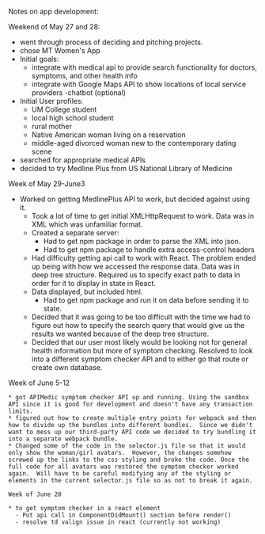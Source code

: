 Notes on app development:

Weekend of May 27 and 28:

  * went through process of deciding and pitching projects.
  * chose MT Women's App
  * Initial goals:
    - integrate with medical api to provide search functionality for doctors, symptoms, and other health info
    - integrate with Google Maps API to show locations of local service providers
    -chatbot (optional)
  * Initial User profiles:
    - UM College student
    - local high school student
    - rural mother
    - Native American woman living on a reservation
    - middle-aged divorced woman new to the contemporary dating scene
  * searched for appropriate medical APIs
  * decided to try Medline Plus from US National Library of Medicine

Week of May 29-June3

  * Worked on getting MedlinePlus API to work, but decided against using it.
    - Took a lot of time to get initial XMLHttpRequest to work. Data was in XML which was unfamiliar format.
    - Created a separate server:
      - Had to get npm package <xml2js> in order to parse the XML into json.
      - Had to get npm package <cors> to handle extra access-control headers
    - Had difficulty getting api call to work with React. The problem ended up being with how we accessed the response data. Data was in deep tree structure. Required us to specify exact path to data in order for it to display in state in React.
    - Data displayed, but included html.
      - Had to get npm package <striptags> and run it on data before sending it to state.
    - Decided that it was going to be too difficult with the time we had to figure out how to specify the search query that would give us the results we wanted because of the deep tree structure.
    - Decided that our user most likely would be looking not for general health information but more of symptom checking. Resolved to look into a different symptom checker API and to either go that route or create own database.

Week of June 5-12

    * got APIMedic symptom checker API up and running. Using the sandbox API since it is good for development and doesn't have any transaction limits.
    * figured out how to create multiple entry points for webpack and then how to divide up the bundles into different bundles.  Since we didn't want to mess up our third-party API code we decided to try bundling it into a separate webpack bundle.
    * Changed some of the code in the selector.js file so that it would only show the woman/girl avatars.  However, the changes somehow screwed up the links to the css styling and broke the code. Once the full code for all avatars was restored the symptom checker worked again.  Will have to be careful modifying any of the styling or elements in the current selector.js file so as not to break it again.

    Week of June 20

    * to get symptom checker in a react element
      - Put api call in ComponentDidMount() section before render()
      - resolve td valign issue in react (currently not working)
